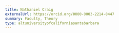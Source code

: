 ```yaml
---
title: Nathaniel Craig
externalUrl: https://orcid.org/0000-0003-2214-8447
summary: Faculty, Theory
type: altuniversityofcaliforniasantabarbara
---
```

